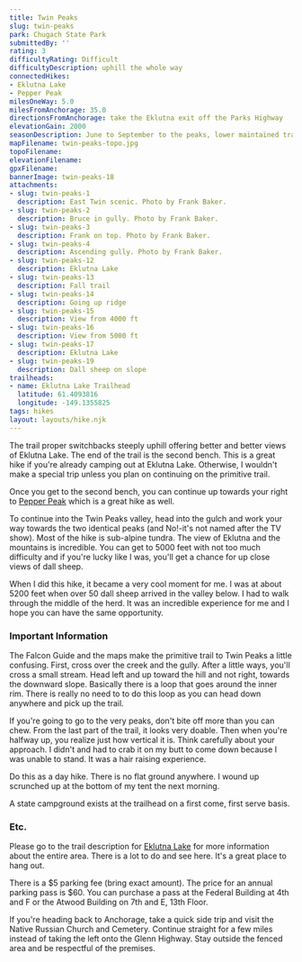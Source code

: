 ```yaml
---
title: Twin Peaks
slug: twin-peaks
park: Chugach State Park
submittedBy: ''
rating: 3
difficultyRating: Difficult
difficultyDescription: uphill the whole way
connectedHikes:
- Eklutna Lake
- Pepper Peak
milesOneWay: 5.0
milesFromAnchorage: 35.0
directionsFromAnchorage: take the Eklutna exit off the Parks Highway
elevationGain: 2000
seasonDescription: June to September to the peaks, lower maintained trails can be accessed all year
mapFilename: twin-peaks-topo.jpg
topoFilename: 
elevationFilename: 
gpxFilename: 
bannerImage: twin-peaks-18
attachments:
- slug: twin-peaks-1
  description: East Twin scenic. Photo by Frank Baker.
- slug: twin-peaks-2
  description: Bruce in gully. Photo by Frank Baker.
- slug: twin-peaks-3
  description: Frank on top. Photo by Frank Baker.
- slug: twin-peaks-4
  description: Ascending gully. Photo by Frank Baker.
- slug: twin-peaks-12
  description: Eklutna Lake
- slug: twin-peaks-13
  description: Fall trail
- slug: twin-peaks-14
  description: Going up ridge
- slug: twin-peaks-15
  description: View from 4000 ft
- slug: twin-peaks-16
  description: View from 5000 ft
- slug: twin-peaks-17
  description: Eklutna Lake
- slug: twin-peaks-19
  description: Dall sheep on slope
trailheads:
- name: Eklutna Lake Trailhead
  latitude: 61.4093816
  longitude: -149.1355825
tags: hikes
layout: layouts/hike.njk
---
```

The trail proper switchbacks steeply uphill offering better and better views of Eklutna Lake. The end of the trail is the second bench. This is a great hike if you're already camping out at Eklutna Lake. Otherwise, I wouldn't make a special trip unless you plan on continuing on the primitive trail.

Once you get to the second bench, you can continue up towards your right to [Pepper Peak](http://alaskahikesearch.com/hikes/pepper-peak/ "Pepper Peak") which is a great hike as well.

To continue into the Twin Peaks valley, head into the gulch and work your way towards the two identical peaks (and No!-it's not named after the TV show). Most of the hike is sub-alpine tundra. The view of Eklutna and the mountains is incredible. You can get to 5000 feet with not too much difficulty and if you're lucky like I was, you'll get a chance for up close views of dall sheep.

When I did this hike, it became a very cool moment for me. I was at about 5200 feet when over 50 dall sheep arrived in the valley below. I had to walk through the middle of the herd. It was an incredible experience for me and I hope you can have the same opportunity.

### Important Information

The Falcon Guide and the maps make the primitive trail to Twin Peaks a little confusing. First, cross over the creek and the gully. After a little ways, you'll cross a small stream. Head left and up toward the hill and not right, towards the downward slope. Basically there is a loop that goes around the inner rim. There is really no need to to do this loop as you can head down anywhere and pick up the trail.

If you're going to go to the very peaks, don't bite off more than you can chew. From the last part of the trail, it looks very doable. Then when you're halfway up, you realize just how vertical it is. Think carefully about your approach. I didn't and had to crab it on my butt to come down because I was unable to stand. It was a hair raising experience.

Do this as a day hike. There is no flat ground anywhere. I wound up scrunched up at the bottom of my tent the next morning.

A state campground exists at the trailhead on a first come, first serve basis.

### Etc.

Please go to the trail description for [Eklutna Lake](http://alaskahikesearch.com/hikes/eklutna-lake/ "Eklutna Lake") for more information about the entire area. There is a lot to do and see here. It's a great place to hang out.

There is a $5 parking fee (bring exact amount). The price for an annual parking pass is $60. You can purchase a pass at the Federal Building at 4th and F or the Atwood Building on 7th and E, 13th Floor. 

If you're heading back to Anchorage, take a quick side trip and visit the Native Russian Church and Cemetery. Continue straight for a few miles instead of taking the left onto the Glenn Highway. Stay outside the fenced area and be respectful of the premises.